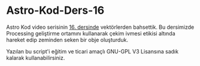 # Astro-Kod-Ders-16
Astro Kod video serisinin [16. dersinde](https://youtu.be/Ea9YVs2Y4aI) vektörlerden bahsettik. Bu dersimizde Processing geliştirme ortamını kullanarak çekim ivmesi etikisi altında hareket edip zeminden seken bir obje oluşturduk.

Yazılan bu script'i eğitim ve ticari amaçlı GNU-GPL V3 Lisansına sadık kalarak kullanabilirsiniz.
